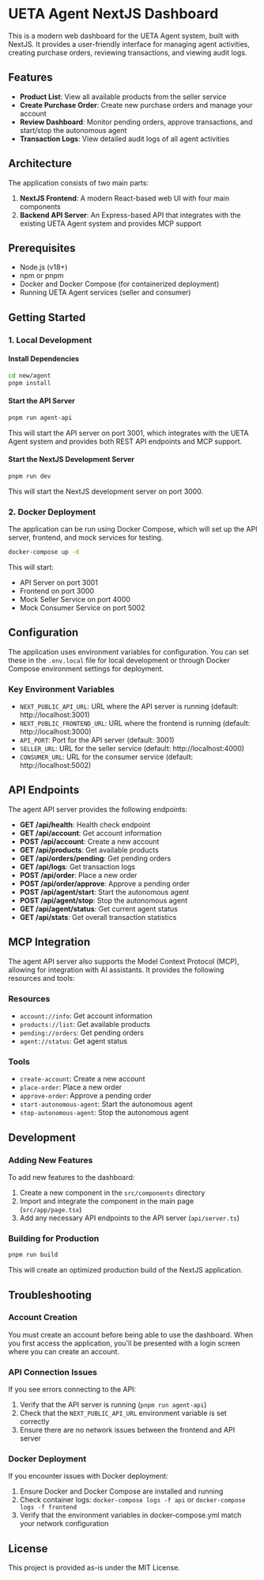 # UETA Agent NextJS Dashboard

This is a modern web dashboard for the UETA Agent system, built with NextJS. It provides a user-friendly interface for managing agent activities, creating purchase orders, reviewing transactions, and viewing audit logs.

## Features

- **Product List**: View all available products from the seller service
- **Create Purchase Order**: Create new purchase orders and manage your account
- **Review Dashboard**: Monitor pending orders, approve transactions, and start/stop the autonomous agent
- **Transaction Logs**: View detailed audit logs of all agent activities

## Architecture

The application consists of two main parts:

1. **NextJS Frontend**: A modern React-based web UI with four main components
2. **Backend API Server**: An Express-based API that integrates with the existing UETA Agent system and provides MCP support

## Prerequisites

- Node.js (v18+)
- npm or pnpm
- Docker and Docker Compose (for containerized deployment)
- Running UETA Agent services (seller and consumer)

## Getting Started

### 1. Local Development

#### Install Dependencies

```bash
cd new/agent
pnpm install
```

#### Start the API Server

```bash
pnpm run agent-api
```

This will start the API server on port 3001, which integrates with the UETA Agent system and provides both REST API endpoints and MCP support.

#### Start the NextJS Development Server

```bash
pnpm run dev
```

This will start the NextJS development server on port 3000.

### 2. Docker Deployment

The application can be run using Docker Compose, which will set up the API server, frontend, and mock services for testing.

```bash
docker-compose up -d
```

This will start:
- API Server on port 3001
- Frontend on port 3000
- Mock Seller Service on port 4000
- Mock Consumer Service on port 5002

## Configuration

The application uses environment variables for configuration. You can set these in the `.env.local` file for local development or through Docker Compose environment settings for deployment.

### Key Environment Variables

- `NEXT_PUBLIC_API_URL`: URL where the API server is running (default: http://localhost:3001)
- `NEXT_PUBLIC_FRONTEND_URL`: URL where the frontend is running (default: http://localhost:3000)
- `API_PORT`: Port for the API server (default: 3001)
- `SELLER_URL`: URL for the seller service (default: http://localhost:4000)
- `CONSUMER_URL`: URL for the consumer service (default: http://localhost:5002)

## API Endpoints

The agent API server provides the following endpoints:

- **GET /api/health**: Health check endpoint
- **GET /api/account**: Get account information
- **POST /api/account**: Create a new account
- **GET /api/products**: Get available products
- **GET /api/orders/pending**: Get pending orders
- **GET /api/logs**: Get transaction logs
- **POST /api/order**: Place a new order
- **POST /api/order/approve**: Approve a pending order
- **POST /api/agent/start**: Start the autonomous agent
- **POST /api/agent/stop**: Stop the autonomous agent
- **GET /api/agent/status**: Get current agent status
- **GET /api/stats**: Get overall transaction statistics

## MCP Integration

The agent API server also supports the Model Context Protocol (MCP), allowing for integration with AI assistants. It provides the following resources and tools:

### Resources
- `account://info`: Get account information
- `products://list`: Get available products
- `pending://orders`: Get pending orders
- `agent://status`: Get agent status

### Tools
- `create-account`: Create a new account
- `place-order`: Place a new order
- `approve-order`: Approve a pending order
- `start-autonomous-agent`: Start the autonomous agent
- `stop-autonomous-agent`: Stop the autonomous agent

## Development

### Adding New Features

To add new features to the dashboard:

1. Create a new component in the `src/components` directory
2. Import and integrate the component in the main page (`src/app/page.tsx`)
3. Add any necessary API endpoints to the API server (`api/server.ts`)

### Building for Production

```bash
pnpm run build
```

This will create an optimized production build of the NextJS application.

## Troubleshooting

### Account Creation
You must create an account before being able to use the dashboard. When you first access the application, you'll be presented with a login screen where you can create an account.

### API Connection Issues
If you see errors connecting to the API:
1. Verify that the API server is running (`pnpm run agent-api`)
2. Check that the `NEXT_PUBLIC_API_URL` environment variable is set correctly
3. Ensure there are no network issues between the frontend and API server

### Docker Deployment
If you encounter issues with Docker deployment:
1. Ensure Docker and Docker Compose are installed and running
2. Check container logs: `docker-compose logs -f api` or `docker-compose logs -f frontend`
3. Verify that the environment variables in docker-compose.yml match your network configuration

## License

This project is provided as-is under the MIT License.